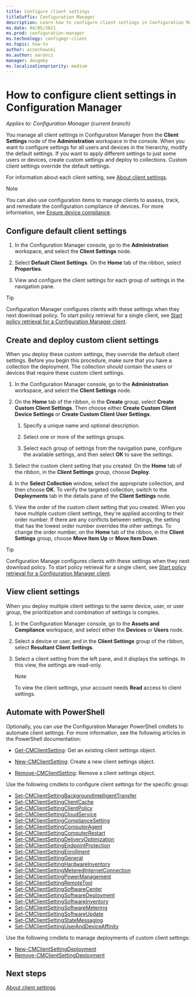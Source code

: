 ```yaml
---
title: Configure client settings
titleSuffix: Configuration Manager
description: Learn how to configure client settings in Configuration Manager.
ms.date: 04/05/2021
ms.prod: configuration-manager
ms.technology: configmgr-client
ms.topic: how-to
author: aczechowski
ms.author: aaroncz
manager: dougeby
ms.localizationpriority: medium
---
```


# How to configure client settings in Configuration Manager

*Applies to: Configuration Manager (current branch)*

You manage all client settings in Configuration Manager from  the **Client Settings** node of the **Administration** workspace in the console. When you want to configure settings for all users and devices in the hierarchy, modify the default settings. If you want to apply different settings to just some users or devices, create custom settings and deploy to collections. Custom client settings override the default settings.

For information about each client setting, see [About client settings](about-client-settings.md).

> [!NOTE]
> You can also use configuration items to manage clients to assess, track, and remediate the configuration compliance of devices. For more information, see [Ensure device compliance](../../../compliance/understand/ensure-device-compliance.md).

## Configure default client settings

1. In the Configuration Manager console, go to the **Administration** workspace, and select the **Client Settings** node.

1. Select **Default Client Settings**. On the **Home** tab of the ribbon, select **Properties**.

1. View and configure the client settings for each group of settings in the navigation pane.

> [!TIP]
> Configuration Manager configures clients with these settings when they next download policy. To start policy retrieval for a single client, see [Start policy retrieval for a Configuration Manager client](../manage/manage-clients.md#BKMK_PolicyRetrieval).

## Create and deploy custom client settings

When you deploy these custom settings, they override the default client settings. Before you begin this procedure, make sure that you have a collection the deployment. The collection should contain the users or devices that require these custom client settings.

1. In the Configuration Manager console, go to the **Administration** workspace, and select the **Client Settings** node.

1. On the **Home** tab of the ribbon, in the **Create** group, select **Create Custom Client Settings**. Then choose either **Create Custom Client Device Settings** or **Create Custom Client User Settings**.

    1. Specify a unique name and optional description.

    1. Select one or more of the settings groups.

    1. Select each group of settings from the navigation pane, configure the available settings, and then select **OK** to save the settings.

1. Select the custom client setting that you created. On the **Home** tab of the ribbon, in the **Client Settings** group, choose **Deploy**.

1. In the **Select Collection** window, select the appropriate collection, and then choose **OK**. To verify the targeted collection, switch to the **Deployments** tab in the details pane of the **Client Settings** node.

1. View the order of the custom client setting that you created. When you have multiple custom client settings, they're applied according to their order number. If there are any conflicts between settings, the setting that has the lowest order number overrides the other settings. To change the order number, on the **Home** tab of the ribbon, in the **Client Settings** group, choose **Move Item Up** or **Move Item Down**.

> [!TIP]
> Configuration Manage configures clients with these settings when they next download policy. To start policy retrieval for a single client, see [Start policy retrieval for a Configuration Manager client](../manage/manage-clients.md#BKMK_PolicyRetrieval).

## View client settings

When you deploy multiple client settings to the same device, user, or user group, the prioritization and combination of settings is complex.

1. In the Configuration Manager console, go to the **Assets and Compliance** workspace, and select either the **Devices** or **Users** node.

1. Select a device or user, and in the **Client Settings** group of the ribbon, select **Resultant Client Settings**.

1. Select a client setting from the left pane, and it displays the settings. In this view, the settings are read-only.

    > [!NOTE]
    > To view the client settings, your account needs **Read** access to client settings.

## Automate with PowerShell

Optionally, you can use the Configuration Manager PowerShell cmdlets to automate client settings. For more information, see the following articles in the PowerShell documentation:

- [Get-CMClientSetting](/powershell/module/configurationmanager/Get-CMClientSetting): Get an existing client settings object.

- [New-CMClientSetting](/powershell/module/configurationmanager/New-CMClientSetting): Create a new client settings object.

- [Remove-CMClientSetting](/powershell/module/configurationmanager/Remove-CMClientSetting): Remove a client settings object.

Use the following cmdlets to configure client settings for the specific group:

- [Set-CMClientSettingBackgroundIntelligentTransfer](/powershell/module/configurationmanager/Set-CMClientSettingBackgroundIntelligentTransfer)
- [Set-CMClientSettingClientCache](/powershell/module/configurationmanager/Set-CMClientSettingClientCache)
- [Set-CMClientSettingClientPolicy](/powershell/module/configurationmanager/Set-CMClientSettingClientPolicy)
- [Set-CMClientSettingCloudService](/powershell/module/configurationmanager/Set-CMClientSettingCloudService)
- [Set-CMClientSettingComplianceSetting](/powershell/module/configurationmanager/Set-CMClientSettingComplianceSetting)
- [Set-CMClientSettingComputerAgent](/powershell/module/configurationmanager/Set-CMClientSettingComputerAgent)
- [Set-CMClientSettingComputerRestart](/powershell/module/configurationmanager/Set-CMClientSettingComputerRestart)
- [Set-CMClientSettingDeliveryOptimization](/powershell/module/configurationmanager/Set-CMClientSettingDeliveryOptimization)
- [Set-CMClientSettingEndpointProtection](/powershell/module/configurationmanager/Set-CMClientSettingEndpointProtection)
- [Set-CMClientSettingEnrollment](/powershell/module/configurationmanager/Set-CMClientSettingEnrollment)
- [Set-CMClientSettingGeneral](/powershell/module/configurationmanager/Set-CMClientSettingGeneral)
- [Set-CMClientSettingHardwareInventory](/powershell/module/configurationmanager/Set-CMClientSettingHardwareInventory)
- [Set-CMClientSettingMeteredInternetConnection](/powershell/module/configurationmanager/Set-CMClientSettingMeteredInternetConnection)
- [Set-CMClientSettingPowerManagement](/powershell/module/configurationmanager/Set-CMClientSettingPowerManagement)
- [Set-CMClientSettingRemoteTool](/powershell/module/configurationmanager/Set-CMClientSettingRemoteTool)
- [Set-CMClientSettingSoftwareCenter](/powershell/module/configurationmanager/Set-CMClientSettingSoftwareCenter)
- [Set-CMClientSettingSoftwareDeployment](/powershell/module/configurationmanager/Set-CMClientSettingSoftwareDeployment)
- [Set-CMClientSettingSoftwareInventory](/powershell/module/configurationmanager/Set-CMClientSettingSoftwareInventory)
- [Set-CMClientSettingSoftwareMetering](/powershell/module/configurationmanager/Set-CMClientSettingSoftwareMetering)
- [Set-CMClientSettingSoftwareUpdate](/powershell/module/configurationmanager/Set-CMClientSettingSoftwareUpdate)
- [Set-CMClientSettingStateMessaging](/powershell/module/configurationmanager/Set-CMClientSettingStateMessaging)
- [Set-CMClientSettingUserAndDeviceAffinity](/powershell/module/configurationmanager/Set-CMClientSettingUserAndDeviceAffinity)

Use the following cmdlets to manage deployments of custom client settings:

- [New-CMClientSettingDeployment](/powershell/module/configurationmanager/New-CMClientSettingDeployment)
- [Remove-CMClientSettingDeployment](/powershell/module/configurationmanager/Start-CMClientSettingDeployment)

## Next steps

[About client settings](about-client-settings.md)
